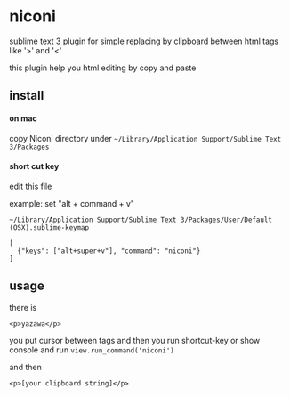 niconi
======

sublime text 3 plugin for simple replacing by clipboard between html tags like '>' and '&lt;'

this plugin help you html editing by copy and paste

install
-------

#### on mac

copy Niconi directory under `~/Library/Application Support/Sublime Text 3/Packages`

#### short cut key

edit this file

example: set "alt + command + v"

`~/Library/Application Support/Sublime Text 3/Packages/User/Default (OSX).sublime-keymap`

    [
      {"keys": ["alt+super+v"], "command": "niconi"}
    ]

usage
-----

there is

`<p>yazawa</p>`

you put cursor between tags and then you run shortcut-key or
show console and run
`view.run_command('niconi')`

and then

`<p>[your clipboard string]</p>`

